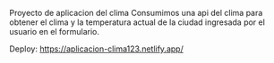 Proyecto de aplicacion del clima
Consumimos una api del clima para obtener el clima y la temperatura actual
de la ciudad ingresada por el usuario en el formulario.

Deploy: https://aplicacion-clima123.netlify.app/
